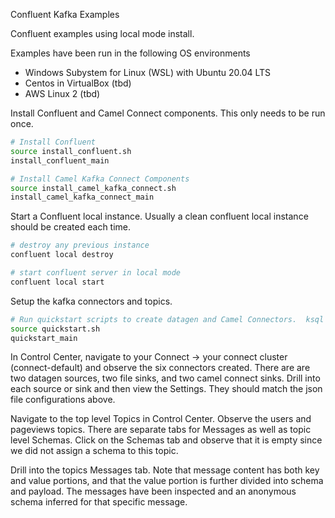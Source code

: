 Confluent Kafka Examples

Confluent examples using local mode install.


Examples have been run in the following OS environments

* Windows Subystem for Linux (WSL) with Ubuntu 20.04 LTS
* Centos in VirtualBox (tbd)
* AWS Linux 2 (tbd)

Install Confluent and Camel Connect components.  This only needs to be run once.


````bash
# Install Confluent
source install_confluent.sh
install_confluent_main

# Install Camel Kafka Connect Components
source install_camel_kafka_connect.sh
install_camel_kafka_connect_main
````

Start a Confluent local instance.  Usually a clean confluent local instance should be created each time.

````bash
# destroy any previous instance
confluent local destroy

# start confluent server in local mode
confluent local start
````

Setup the kafka connectors and topics.

````bash
# Run quickstart scripts to create datagen and Camel Connectors.  ksql example script is included but not run.
source quickstart.sh
quickstart_main
````


In Control Center, navigate to your Connect -> your connect cluster (connect-default) and observe the six connectors created.
There are are two datagen sources, two file sinks, and two camel connect sinks.
Drill into each source or sink and then view the Settings.
They should match the json file configurations above.

Navigate to the top level Topics in Control Center. Observe the users and pageviews topics.
There are separate tabs for Messages as well as topic level Schemas. 
Click on the Schemas tab and observe that it is empty since we did not assign a schema to this topic.

Drill into the topics Messages tab.
Note that message content has both key and value portions, and that the value portion is further divided into schema
and payload. The messages have been inspected and an anonymous schema inferred for that specific message.
